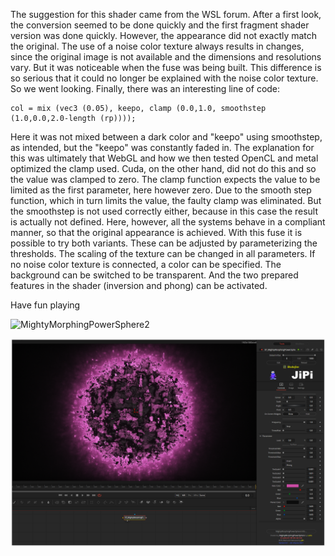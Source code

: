 

<!-- +++ DO NOT REMOVE THIS COMMENT +++ DO NOT ADD OR EDIT ANY TEXT BEFORE THIS LINE +++ IT WOULD BE A REALLY BAD IDEA +++ -->

The suggestion for this shader came from the WSL forum. After a first look, the conversion seemed to be done quickly and the first fragment shader version was done quickly. However, the appearance did not exactly match the original. The use of a noise color texture always results in changes, since the original image is not available and the dimensions and resolutions vary. But it was noticeable when the fuse was being built. This difference is so serious that it could no longer be explained with the noise color texture. So we went looking. Finally, there was an interesting line of code:

```
col = mix (vec3 (0.05), keepo, clamp (0.0,1.0, smoothstep (1.0,0.0,2.0-length (rp))));
```
Here it was not mixed between a dark color and "keepo" using smoothstep, as intended, but the "keepo" was constantly faded in.
The explanation for this was ultimately that WebGL and how we then tested OpenCL and metal optimized the clamp used. Cuda, on the other hand, did not do this and so the value was clamped to zero. The clamp function expects the value to be limited as the first parameter, here however zero. Due to the smooth step function, which in turn limits the value, the faulty clamp was eliminated. But the smoothstep is not used correctly either, because in this case the result is actually not defined. Here, however, all the systems behave in a compliant manner, so that the original appearance is achieved.
With this fuse it is possible to try both variants. These can be adjusted by parameterizing the thresholds. The scaling of the texture can be changed in all parameters. If no noise color texture is connected, a color can be specified. The background can be switched to be transparent. And the two prepared features in the shader (inversion and phong) can be activated.

Have fun playing

![MightyMorphingPowerSphere2](https://user-images.githubusercontent.com/78935215/120659993-2e384200-c487-11eb-8918-f0f8957dc9d6.gif)

[![MightyMorphingPowerSphere](MightyMorphingPowerSphere_screenshot.png)](MightyMorphingPowerSphere.fuse)

<!-- +++ DO NOT REMOVE THIS COMMENT +++ DO NOT EDIT ANY TEXT THAT COMES AFTER THIS LINE +++ TRUST ME: JUST DON'T DO IT +++ -->

